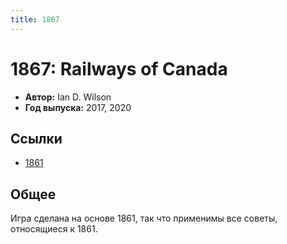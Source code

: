 ```yaml
---
title: 1867
---
```


# 1867: Railways of Canada

* **Автор:** Ian D. Wilson
* **Год выпуска:** 2017, 2020

## Ссылки

- [1861](../1861/)

## Общее

Игра сделана на основе 1861, так что применимы все советы, относящиеся к 1861.
